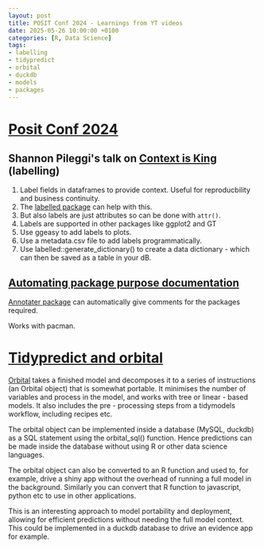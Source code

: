 ```yaml
---
layout: post
title: POSIT Conf 2024 - Learnings from YT videos
date: 2025-05-26 10:00:00 +0100
categories: [R, Data Science]
tags:
- labelling
- tidypredict
- orbital
- duckdb
- models
- packages
---
```


# [Posit Conf 2024](https://www.youtube.com/playlist?list=PL9HYL-VRX0oSFkdF4fJeY63eGDvgofcbn)

## Shannon Pileggi's talk on [Context is King](https://www.youtube.com/watch?v=eoI9QZdHBMw&list=PL9HYL-VRX0oSFkdF4fJeY63eGDvgofcbn&index=19) (labelling)

1. Label fields in dataframes to provide context. Useful for reproducbility and business continuity.
2. The [labelled package](https://cran.r-project.org/web/packages/labelled/index.html) can help with this.
3. But also labels are just attributes so can be done with `attr()`.
4. Labels are supported in other packages like ggplot2 and GT
5. Use ggeasy to add labels to plots.
6. Use a metadata.csv file to add labels programmatically.
7. Use labelled::generate_dictionary() to create a data dictionary - which can then be saved as a table in your dB.

## [Automating package purpose documentation](https://www.youtube.com/watch?v=q4vmmlUEoQg&list=PL9HYL-VRX0oSFkdF4fJeY63eGDvgofcbn&index=39)

[Annotater package](https://annotater.liomys.mx/) can automatically give comments for the packages required.

Works with pacman.

# [Tidypredict and orbital](https://www.youtube.com/watch?v=Qnm1y0KPxVM&list=PL9HYL-VRX0oSFkdF4fJeY63eGDvgofcbn&index=46)

[Orbital](https://cran.r-project.org/web/packages/orbital/index.html) takes a finished model and decomposes it to a series of instructions (an Orbital object) that is somewhat portable. It minimises the number of variables and process in the model, and works with tree or linear - based models. It also includes the pre - processing steps from a tidymodels workflow, including recipes etc.

The orbital object can be implemented inside a database (MySQL, duckdb) as a SQL statement using the orbital_sql() function. Hence predictions can be made inside the database without using R or other data science languages.

The orbital object can also be converted to an R function and used to, for example, drive a shiny app without the overhead of running a full model in the background. Similarly you can convert that R function to javascript, python etc to use in other applications.

This is an interesting approach to model portability and deployment, allowing for efficient predictions without needing the full model context. This could be implemented in a duckdb database to drive an evidence app for example.